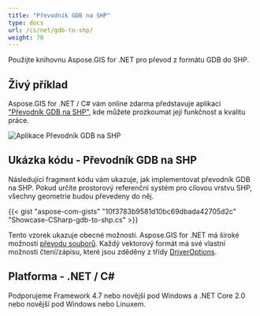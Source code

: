 ```yaml
---
title: "Převodník GDB na SHP"
type: docs
url: /cs/net/gdb-to-shp/
weight: 70
---
```


Použijte knihovnu Aspose.GIS for .NET pro převod z formátu GDB do SHP.

## **Živý příklad**

Aspose.GIS for .NET / C# vám online zdarma představuje aplikaci ["Převodník GDB na SHP"](https://products.aspose.app/gis/conversion/gdb-to-shp), kde můžete prozkoumat její funkčnost a kvalitu práce.

![Aplikace Převodník GDB na SHP](conversion.png)

## **Ukázka kódu - Převodník GDB na SHP**

Následující fragment kódu vám ukazuje, jak implementovat převodník GDB na SHP. Pokud určíte prostorový referenční systém pro cílovou vrstvu SHP, všechny geometrie budou převedeny do něj. 

{{< gist "aspose-com-gists" "10f3783b9581d10bc69dbada42705d2c" "Showcase-CSharp-gdb-to-shp.cs" >}}

Tento vzorek ukazuje obecné možnosti. Aspose.GIS for .NET má široké možnosti [převodu souborů](https://docs.aspose.com/gis/net/vector-layers/). Každý vektorový formát má své vlastní možnosti čtení/zápisu, které jsou zděděny z třídy [DriverOptions](https://reference.aspose.com/gis/net/aspose.gis/driveroptions).

## **Platforma - .NET / C#**

Podporujeme Framework 4.7 nebo novější pod Windows a .NET Core 2.0 nebo novější pod Windows nebo Linuxem.

